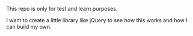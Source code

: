 This repo is only for test and learn purposes.

I want to create a little library like jQuery to
see how this works and how I can build my own.


